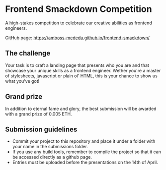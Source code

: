 # Frontend Smackdown Competition
A high-stakes competition to celebrate our creative abilities as frontend engineers.

GitHub page: https://amboss-mededu.github.io/frontend-smackdown/

## The challenge
Your task is to craft a landing page that presents who you are and that showcase your unique skills as a frontend engineer. Wether you're a master of stylesheets, javascript or plain ol' HTML, this is your chance to show us what you've got!

## Grand prize
In addition to eternal fame and glory, the best submission will be awarded with a grand prize of 0.005 ETH.

## Submission guidelines
- Commit your project to this repository and place it under a folder with your name in the submissions folder.
- If you use any build tools, remember to compile the project so that it can be accessed directly as a github page.
- Entries must be uploaded before the presentations on the 14th of April.

